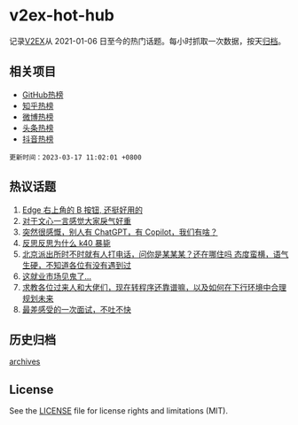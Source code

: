 # v2ex-hot-hub

 记录[V2EX](https://www.v2ex.com/)从 2021-01-06 日至今的热门话题。每小时抓取一次数据，按天[归档](archives)。
 
 ## 相关项目

- [GitHub热榜](https://github.com/it985/github-hot-hub)
- [知乎热榜](https://github.com/it985/zhihu-hot-hub)
- [微博热榜](https://github.com/it985/weibo-hot-hub)
- [头条热榜](https://github.com/it985/toutiao-hot-hub)
- [抖音热榜](https://github.com/it985/douyin-hot-hub)


 `更新时间：2023-03-17 11:02:01 +0800`

## 热议话题

1. [Edge 右上角的 B 按钮, 还挺好用的](https://www.v2ex.com/t/924456)
1. [对于文心一言感觉大家戾气好重](https://www.v2ex.com/t/924741)
1. [突然很感慨，别人有 ChatGPT，有 Copilot，我们有啥？](https://www.v2ex.com/t/924746)
1. [反思反思为什么 k40 暴毙](https://www.v2ex.com/t/924494)
1. [北京派出所时不时就有人打电话，问你是某某某？还在哪住吗 态度蛮横，语气生硬，不知道各位有没有遇到过](https://www.v2ex.com/t/924498)
1. [这就业市场见鬼了...](https://www.v2ex.com/t/924468)
1. [求教各位过来人和大佬们，现在转程序还靠谱嘛，以及如何在下行环境中合理规划未来](https://www.v2ex.com/t/924651)
1. [最差感受的一次面试，不吐不快](https://www.v2ex.com/t/924493)

## 历史归档

[archives](archives)

## License

See the [LICENSE](LICENSE) file for license rights and limitations (MIT).

